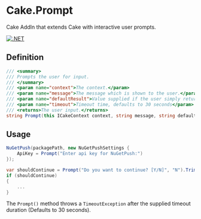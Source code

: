 # Cake.Prompt
Cake AddIn that extends Cake with interactive user prompts.

[![.NET](https://github.com/cake-contrib/Cake.Prompt/actions/workflows/dotnet.yml/badge.svg)](https://github.com/cake-contrib/Cake.Prompt/actions/workflows/dotnet.yml)

## Definition

```c#
/// <summary>
/// Prompts the user for input.
/// </summary>
/// <param name="context">The context.</param>
/// <param name="message">The message which is shown to the user.</param>
/// <param name="defaultResult">Value supplied if the user simply returns with no input</param>
/// <param name="timeout">Timeout time, defaults to 30 seconds</param>
/// <returns>The user input.</returns>
string Prompt(this ICakeContext context, string message, string defaultResult = default, TimeSpan timeout = default);
```

## Usage

```c#
NuGetPush(packagePath, new NuGetPushSettings {
    ApiKey = Prompt("Enter api key for NuGetPush:")
});
```

```c#
var shouldContinue = Prompt("Do you want to continue? [Y/N]", "N").Trim().ToUpperInvariant() == "Y";
if (shouldContinue)
{
    ...
}
```

The `Prompt()` method throws a `TimeoutException` after the supplied timeout duration (Defaults to 30 seconds).

